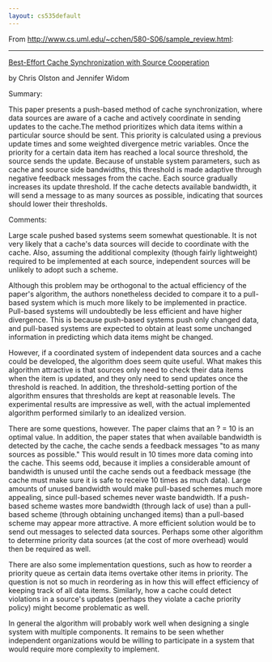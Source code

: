 ```yaml
---
layout: cs535default
---
```


From <http://www.cs.uml.edu/~cchen/580-S06/sample_review.html>:

---

[Best-Effort Cache Synchronization with Source Cooperation](http://www.cs.uml.edu/~cchen/580-S06/reading/best-sigmod.pdf)

by Chris Olston and Jennifer Widom

Summary:

This paper presents a push-based method of cache synchronization, where data sources are aware of a cache and actively coordinate in sending updates to the cache.The method prioritizes which data items within a particular source should be sent. This priority is calculated using a previous update times and some weighted divergence metric variables. Once the priority for a certain data item has reached a local source threshold, the source sends the update. Because of unstable system parameters, such as cache and source side bandwidths, this threshold is made adaptive through negative feedback messages from the cache. Each source gradually increases its update threshold. If the cache detects available bandwidth, it will send a message to as many sources as possible, indicating that sources should lower their thresholds.

Comments:

Large scale pushed based systems seem somewhat questionable. It is not very likely that a cache's data sources will decide to coordinate with the cache. Also, assuming the additional complexity (though fairly lightweight) required to be implemented at each source, independent sources will be unlikely to adopt such a scheme.

Although this problem may be orthogonal to the actual efficiency of the paper's algorithm, the authors nonetheless decided to compare it to a pull-based system which is much more likely to be implemented in practice. Pull-based systems will undoubtedly be less efficient and have higher divergence. This is because push-based systems push only changed data, and pull-based systems are expected to obtain at least some unchanged information in predicting which data items might be changed.

However, if a coordinated system of independent data sources and a cache could be developed, the algorithm does seem quite useful. What makes this algorithm attractive is that sources only need to check their data items when the item is updated, and they only need to send updates once the threshold is reached. In addition, the threshold-setting portion of the algorithm ensures that thresholds are kept at reasonable levels. The experimental results are impressive as well, with the actual implemented algorithm performed similarly to an idealized version.

There are some questions, however. The paper claims that an ? = 10 is an optimal value. In addition, the paper states that when available bandwidth is detected by the cache, the cache sends a feedback messages "to as many sources as possible." This would result in 10 times more data coming into the cache. This seems odd, because it implies a considerable amount of bandwidth is unused until the cache sends out a feedback message (the cache must make sure it is safe to receive 10 times as much data). Large amounts of unused bandwidth would make pull-based schemes much more appealing, since pull-based schemes never waste bandwidth. If a push-based scheme wastes more bandwidth (through lack of use) than a pull-based scheme (through obtaining unchanged items) than a pull-based scheme may appear more attractive. A more efficient solution would be to send out messages to selected data sources. Perhaps some other algorithm to determine priority data sources (at the cost of more overhead) would then be required as well.

There are also some implementation questions, such as how to reorder a priority queue as certain data items overtake other items in priority. The question is not so much in reordering as in how this will effect efficiency of keeping track of all data items. Similarly, how a cache could detect violations in a source's updates (perhaps they violate a cache priority policy) might become problematic as well.

In general the algorithm will probably work well when designing a single system with multiple components. It remains to be seen whether independent organizations would be willing to participate in a system that would require more complexity to implement.

